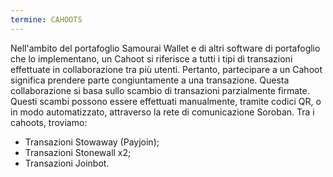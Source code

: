 ```yaml
---
termine: CAHOOTS
---
```


Nell'ambito del portafoglio Samourai Wallet e di altri software di portafoglio che lo implementano, un Cahoot si riferisce a tutti i tipi di transazioni effettuate in collaborazione tra più utenti. Pertanto, partecipare a un Cahoot significa prendere parte congiuntamente a una transazione. Questa collaborazione si basa sullo scambio di transazioni parzialmente firmate. Questi scambi possono essere effettuati manualmente, tramite codici QR, o in modo automatizzato, attraverso la rete di comunicazione Soroban. Tra i cahoots, troviamo:
* Transazioni Stowaway (Payjoin);
* Transazioni Stonewall x2;
* Transazioni Joinbot.